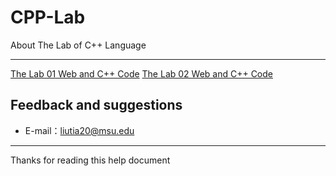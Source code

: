 # CPP-Lab
About The Lab of C++ Language

-----

[The Lab 01 Web and C++ Code](https://github.com/liutiantian233/CPP-Lab/tree/master/Lab01)
[The Lab 02 Web and C++ Code](https://github.com/liutiantian233/CPP-Lab/tree/master/Lab02)

## Feedback and suggestions
- E-mail：<liutia20@msu.edu>

---------
Thanks for reading this help document
